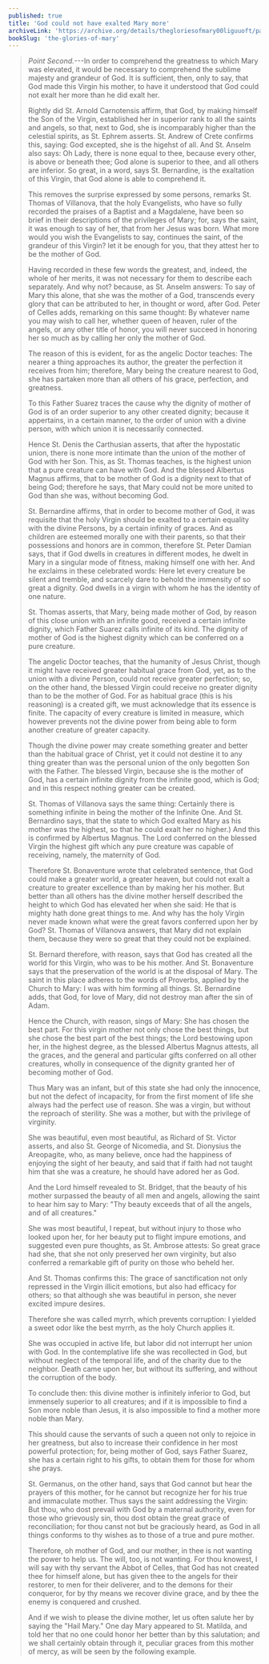 ```yaml
---
published: true
title: 'God could not have exalted Mary more'
archiveLink: 'https://archive.org/details/thegloriesofmary00liguuoft/page/422?view=theater'
bookSlug: 'the-glories-of-mary'
---
```


> *Point Second.*---In order to comprehend the greatness to which Mary was elevated, it would be necessary to comprehend the sublime majesty and grandeur of God. It is sufficient, then, only to say, that God made this Virgin his mother, to have it understood that God could not exalt her more than he did exalt her.
>
> Rightly did St. Arnold Carnotensis affirm, that God, by making himself the Son of the Virgin, established her in superior rank to all the saints and angels, so that, next to God, she is incomparably higher than the celestial spirits, as St. Ephrem asserts. St. Andrew of Crete confirms this, saying: God excepted, she is the higehst of all. And St. Anselm also says: Oh Lady, there is none equal to thee, because every other, is above or beneath thee; God alone is superior to thee, and all others are inferior. So great, in a word, says St. Bernardine, is the exaltation of this Virgin, that God alone is able to comprehend it.
>
> This removes the surprise expressed by some persons, remarks St. Thomas of Villanova, that the holy Evangelists, who have so fully recorded the praises of a Baptist and a Magdalene, have been so brief in their descriptions of the privileges of Mary; for, says the saint, it was enough to say of her, that from her Jesus was born. What more would you wish the Evangelists to say, continues the saint, of the grandeur of this Virgin? let it be enough for you, that they attest her to be the mother of God.
>
> Having recorded in these few words the greatest, and, indeed, the whole of her merits, it was not necessary for them to describe each separately. And why not? because, as St. Anselm answers: To say of Mary this alone, that she was the mother of a God, transcends every glory that can be attributed to her, in thought or word, after God. Peter of Celles adds, remarking on this same thought: By whatever name you may wish to call her, whether queen of heaven, ruler of the angels, or any other title of honor, you will never succeed in honoring her so much as by calling her only the mother of God.
>
> The reason of this is evident, for as the angelic Doctor teaches: The nearer a thing approaches its author, the greater the perfection it receives from him; therefore, Mary being the creature nearest to God, she has partaken more than all others of his grace, perfection, and greatness.
>
> To this Father Suarez traces the cause why the dignity of mother of God is of an order superior to any other created dignity; because it appertains, in a certain manner, to the order of union with a divine person, with which union it is necessarily connected.
>
> Hence St. Denis the Carthusian asserts, that after the hypostatic union, there is none more intimate than the union of the mother of God with her Son. This, as St. Thomas teaches, is the highest union that a pure creature can have with God. And the blessed Albertus Magnus affirms, that to be mother of God is a dignity next to that of being God; therefore he says, that Mary could not be more united to God than she was, without becoming God.
>
> St. Bernardine affirms, that in order to become mother of God, it was requisite that the holy Virgin should be exalted to a certain equality with the divine Persons, by a certain infinity of graces. And as children are esteemed morally one with their parents, so that their possessions and honors are in common, therefore St. Peter Damian says, that if God dwells in creatures in different modes, he dwelt in Mary in a singular mode of fitness, making himself one with her. And he exclaims in these celebrated words: Here let every creature be silent and tremble, and scarcely dare to behold the immensity of so great a dignity. God dwells in a virgin with whom he has the identity of one nature.
>
> St. Thomas asserts, that Mary, being made mother of God, by reason of this close union with an infinite good, received a certain infinite dignity, which Father Suarez calls infinite of its kind. The dignity of mother of God is the highest dignity which can be conferred on a pure creature.
>
> The angelic Doctor teaches, that the humanity of Jesus Christ, though it might have received greater habitual grace from God, yet, as to the union with a divine Person, could not receive greater perfection; so, on the other hand, the blessed Virgin could receive no greater dignity than to be the mother of God. For as habitual grace (this is his reasoning) is a created gift, we must acknowledge that its essence is finite. The capacity of every creature is limited in measure, which however prevents not the divine power from being able to form another creature of greater capacity.
>
> Though the divine power may create something greater and better than the habitual grace of Christ, yet it could not destine it to any thing greater than was the personal union of the only begotten Son with the Father. The blessed Virgin, because she is the mother of God, has a certain infinite dignity from the infinite good, which is God; and in this respect nothing greater can be created.
>
> St. Thomas of Villanova says the same thing: Certainly there is something infinite in being the mother of the Infinite One. And St. Bernardino says, that the state to which God exalted Mary as his mother was the highest, so that he could exalt her no higher.) And this is confirmed by Albertus Magnus. The Lord conferred on the blessed Virgin the highest gift which any pure creature was capable of receiving, namely, the maternity of God.
>
> Therefore St. Bonaventure wrote that celebrated sentence, that God could make a greater world, a greater heaven, but could not exalt a creature to greater excellence than by making her his mother. But better than all others has the divine mother herself described the height to which God has elevated her when she said: He that is mighty hath done great things to me. And why has the holy Virgin never made known what were the great favors conferred upon her by God? St. Thomas of Villanova answers, that Mary did not explain them, because they were so great that they could not be explained.
>
> St. Bernard therefore, with reason, says that God has created all the world for this Virgin, who was to be his mother. And St. Bonaventure says that the preservation of the world is at the disposal of Mary. The saint in this place adheres to the words of Proverbs, applied by the Church to Mary: I was with him forming all things. St. Bernardine adds, that God, for love of Mary, did not destroy man after the sin of Adam.
>
> Hence the Church, with reason, sings of Mary: She has chosen the best part. For this virgin mother not only chose the best things, but she chose the best part of the best things; the Lord bestowing upon her, in the highest degree, as the blessed Albertus Magnus attests, all the graces, and the general and particular gifts conferred on all other creatures, wholly in consequence of the dignity granted her of becoming mother of God.
>
> Thus Mary was an infant, but of this state she had only the innocence, but not the defect of incapacity, for from the first moment of life she always had the perfect use of reason. She was a virgin, but without the reproach of sterility. She was a mother, but with the privilege of virginity.
>
> She was beautiful, even most beautiful, as Richard of St. Victor asserts, and also St. George of Nicomedia, and St. Dionysius the Areopagite, who, as many believe, once had the happiness of enjoying the sight of her beauty, and said that if faith had not taught him that she was a creature, he should have adored her as God.
>
> And the Lord himself revealed to St. Bridget, that the beauty of his mother surpassed the beauty of all men and angels, allowing the saint to hear him say to Mary: "Thy beauty exceeds that of all the angels, and of all creatures."
>
> She was most beautiful, I repeat, but without injury to those who looked upon her, for her beauty put to flight impure emotions, and suggested even pure thoughts, as St. Ambrose attests: So great grace had she, that she not only preserved her own virginity, but also conferred a remarkable gift of purity on those who beheld her.
>
> And St. Thomas confirms this: The grace of sanctification not only repressed in the Virgin illicit emotions, but also had efficacy for others; so that although she was beautiful in person, she never excited impure desires.
>
> Therefore she was called myrrh, which prevents corruption: I yielded a sweet odor like the best myrrh, as the holy Church applies it.
>
> She was occupied in active life, but labor did not interrupt her union with God. In the contemplative life she was recollected in God, but without neglect of the temporal life, and of the charity due to the neighbor. Death came upon her, but without its suffering, and without the corruption of the body.
>
> To conclude then: this divine mother is infinitely inferior to God, but immensely superior to all creatures; and if it is impossible to find a Son more noble than Jesus, it is also impossible to find a mother more noble than Mary.
>
> This should cause the servants of such a queen not only to rejoice in her greatness, but also to increase their confidence in her most powerful protection; for, being mother of God, says Father Suarez, she has a certain right to his gifts, to obtain them for those for whom she prays.
>
> St. Germanus, on the other hand, says that God cannot but hear the prayers of this mother, for he cannot but recognize her for his true and immaculate mother. Thus says the saint addressing the Virgin: But thou, who dost prevail with God by a maternal authority, even for those who grievously sin, thou dost obtain the great grace of reconciliation; for thou canst not but be graciously heard, as God in all things conforms to thy wishes as to those of a true and pure mother.
>
> Therefore, oh mother of God, and our mother, in thee is not wanting the power to help us. The will, too, is not wanting. For thou knowest, I will say with thy servant the Abbot of Celles, that God has not created thee for himself alone, but has given thee to the angels for their restorer, to men for their deliverer, and to the demons for their conqueror, for by thy means we recover divine grace, and by thee the enemy is conquered and crushed.
>
> And if we wish to please the divine mother, let us often salute her by saying the "Hail Mary." One day Mary appeared to St. Matilda, and told her that no one could honor her better than by this salutation; and we shall certainly obtain through it, peculiar graces from this mother of mercy, as will be seen by the following example.